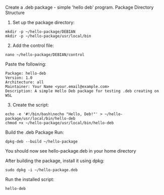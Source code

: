 Create a .deb package - simple 'hello deb' program.
Package Directory Structure
1. Set up the package directory:
```
mkdir -p ~/hello-package/DEBIAN
mkdir -p ~/hello-package/usr/local/bin
```
2. Add the control file:
```
nano ~/hello-package/DEBIAN/control
```
Paste the following:
```
Package: hello-deb
Version: 1.0
Architecture: all
Maintainer: Your Name <your.email@example.com>
Description: A simple Hello Deb package for testing .deb creating on WSL
```
3. Create the script:
```
echo -e '#!/bin/bash\necho "Hello, Deb!"' > ~/hello-package/usr/local/bin/hello-deb
chmod +x ~/hello-package/usr/local/bin/hello-deb
```
Build the .deb Package
Run:
```
dpkg-deb --build ~/hello-package
```
You should now see hello-package.deb in your home directory

After building the package, install it using dpkg:
```
sudo dpkg -i ~/hello-package.deb
```
Run the installed script:
```
hello-deb
```
